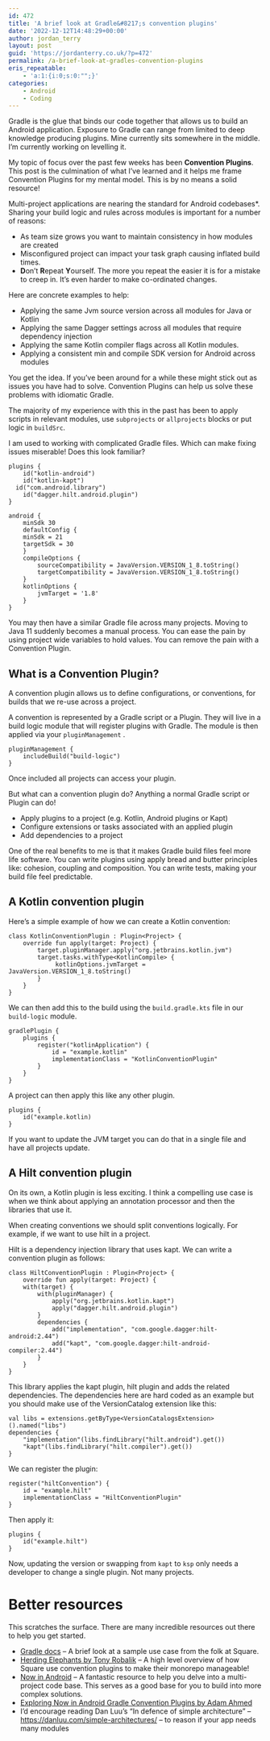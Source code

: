 ```yaml
---
id: 472
title: 'A brief look at Gradle&#8217;s convention plugins'
date: '2022-12-12T14:48:29+00:00'
author: jordan_terry
layout: post
guid: 'https://jordanterry.co.uk/?p=472'
permalink: /a-brief-look-at-gradles-convention-plugins
eris_repeatable:
    - 'a:1:{i:0;s:0:"";}'
categories:
    - Android
    - Coding
---
```


Gradle is the glue that binds our code together that allows us to build an Android application. Exposure to Gradle can range from limited to deep knowledge producing plugins. Mine currently sits somewhere in the middle. I’m currently working on levelling it.

My topic of focus over the past few weeks has been **Convention Plugins**. This post is the culmination of what I’ve learned and it helps me frame Convention Plugins for my mental model. This is by no means a solid resource!

Multi-project applications are nearing the standard for Android codebases\*. Sharing your build logic and rules across modules is important for a number of reasons:

- As team size grows you want to maintain consistency in how modules are created
- Misconfigured project can impact your task graph causing inflated build times.
- **D**on’t **R**epeat **Y**ourself. The more you repeat the easier it is for a mistake to creep in. It’s even harder to make co-ordinated changes.

Here are concrete examples to help:

- Applying the same Jvm source version across all modules for Java or Kotlin
- Applying the same Dagger settings across all modules that require dependency injection
- Applying the same Kotlin compiler flags across all Kotlin modules.
- Applying a consistent min and compile SDK version for Android across modules

You get the idea. If you’ve been around for a while these might stick out as issues you have had to solve. Convention Plugins can help us solve these problems with idiomatic Gradle.

The majority of my experience with this in the past has been to apply scripts in relevant modules, use `subprojects` or `allprojects` blocks or put logic in `buildSrc`.

I am used to working with complicated Gradle files. Which can make fixing issues miserable! Does this look familiar?

```
plugins {
    id("kotlin-android")
    id("kotlin-kapt")
  id("com.android.library")
    id("dagger.hilt.android.plugin")
}

android {
    minSdk 30
    defaultConfig {
    minSdk = 21
    targetSdk = 30
    }
    compileOptions {
        sourceCompatibility = JavaVersion.VERSION_1_8.toString()
        targetCompatibility = JavaVersion.VERSION_1_8.toString()
    }
    kotlinOptions {
        jvmTarget = '1.8'
    }
}

```

You may then have a similar Gradle file across many projects. Moving to Java 11 suddenly becomes a manual process. You can ease the pain by using project wide variables to hold values. You can remove the pain with a Convention Plugin.

## What is a Convention Plugin?

A convention plugin allows us to define configurations, or conventions, for builds that we re-use across a project.

A convention is represented by a Gradle script or a Plugin. They will live in a build logic module that will register plugins with Gradle. The module is then applied via your `pluginManagement` .

```
pluginManagement {
    includeBuild("build-logic")
}
```

Once included all projects can access your plugin.

But what can a convention plugin do? Anything a normal Gradle script or Plugin can do!

- Apply plugins to a project (e.g. Kotlin, Android plugins or Kapt)
- Configure extensions or tasks associated with an applied plugin
- Add dependencies to a project

One of the real benefits to me is that it makes Gradle build files feel more life software. You can write plugins using apply bread and butter principles like: cohesion, coupling and composition. You can write tests, making your build file feel predictable.

## A Kotlin convention plugin

Here’s a simple example of how we can create a Kotlin convention:

```
class KotlinConventionPlugin : Plugin<Project> {
    override fun apply(target: Project) {
        target.pluginManager.apply("org.jetbrains.kotlin.jvm")
        target.tasks.withType<KotlinCompile> {
             kotlinOptions.jvmTarget = JavaVersion.VERSION_1_8.toString()
        }
    }
}
```

We can then add this to the build using the `build.gradle.kts` file in our `build-logic` module.

```
gradlePlugin {
    plugins {
        register("kotlinApplication") {
            id = "example.kotlin"
            implementationClass = "KotlinConventionPlugin"
        }
    }
}
```

A project can then apply this like any other plugin.

```
plugins {
    id("example.kotlin)
}
```

If you want to update the JVM target you can do that in a single file and have all projects update.

## A Hilt convention plugin

On its own, a Kotlin plugin is less exciting. I think a compelling use case is when we think about applying an annotation processor and then the libraries that use it.

When creating conventions we should split conventions logically. For example, if we want to use hilt in a project.

Hilt is a dependency injection library that uses kapt. We can write a convention plugin as follows:

```
class HiltConventionPlugin : Plugin<Project> {
    override fun apply(target: Project) {
    with(target) {
        with(pluginManager) {
            apply("org.jetbrains.kotlin.kapt")
            apply("dagger.hilt.android.plugin")
        }
        dependencies {
            add("implementation", "com.google.dagger:hilt-android:2.44")
            add("kapt", "com.google.dagger:hilt-android-compiler:2.44")
        }
    }
}
```

This library applies the kapt plugin, hilt plugin and adds the related dependencies. The dependencies here are hard coded as an example but you should make use of the VersionCatalog extension like this:

```
val libs = extensions.getByType<VersionCatalogsExtension>().named("libs")
dependencies {
    "implementation"(libs.findLibrary("hilt.android").get())
    "kapt"(libs.findLibrary("hilt.compiler").get())
}
```

We can register the plugin:

```
register("hiltConvention") {
    id = "example.hilt"
    implementationClass = "HiltConventionPlugin"
}
```

Then apply it:

```
plugins {
    id("example.hilt")
}
```

Now, updating the version or swapping from `kapt` to `ksp` only needs a developer to change a single plugin. Not many projects.

# Better resources

This scratches the surface. There are many incredible resources out there to help you get started.

- [Gradle docs](https://docs.gradle.org/current/samples/sample_convention_plugins.html) – A brief look at a sample use case from the folk at Square.
- [Herding Elephants by Tony Robalik](https://developer.squareup.com/blog/herding-elephants/) – A high level overview of how Square use convention plugins to make their monorepo manageable!
- [Now in Android](https://github.com/android/nowinandroid) – A fantastic resource to help you delve into a multi-project code base. This serves as a good base for you to build into more complex solutions.
- [Exploring Now in Android Gradle Convention Plugins by Adam Ahmed](https://proandroiddev.com/exploring-now-in-android-gradle-convention-plugins-91983825bcd7)
- I’d encourage reading Dan Luu’s “In defence of simple architecture” – <https://danluu.com/simple-architectures/> – to reason if your app needs many modules
